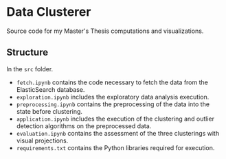 # Data Clusterer

Source code for my Master's Thesis computations and visualizations.

## Structure
In the `src` folder.
 - `fetch.ipynb` contains the code necessary to fetch the data from the ElasticSearch database.
 - `exploration.ipynb` includes the exploratory data analysis execution.
 - `preprocessing.ipynb` contains the preprocessing of the data into the state before clustering.
 - `application.ipynb` includes the execution of the clustering and outlier detection algorithms on the preprocessed data.
 - `evaluation.ipynb` contains the assessment of the three clusterings with visual projections.
 - `requirements.txt` contains the Python libraries required for execution.